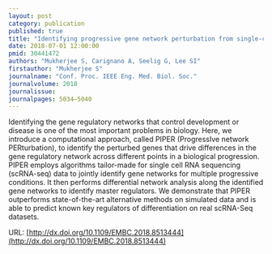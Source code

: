 ```yaml
---
layout: post
category: publication
published: true
title: "Identifying progressive gene network perturbation from single-cell RNA-seq data"
date: 2018-07-01 12:00:00
pmid: 30441472
authors: "Mukherjee S, Carignano A, Seelig G, Lee SI"
firstauthor: "Mukherjee S"
journalname: "Conf. Proc. IEEE Eng. Med. Biol. Soc."
journalvolume: 2018
journalissue: 
journalpages: 5034–5040
---
```


Identifying the gene regulatory networks that control development or disease is one of the most important problems in biology. Here, we introduce a computational approach, called PIPER (ProgressIve network PERturbation), to identify the perturbed genes that drive differences in the gene regulatory network across different points in a biological progression. PIPER employs algorithms tailor-made for single cell RNA sequencing (scRNA-seq) data to jointly identify gene networks for multiple progressive conditions. It then performs differential network analysis along the identified gene networks to identify master regulators. We demonstrate that PIPER outperforms state-of-the-art alternative methods on simulated data and is able to predict known key regulators of differentiation on real scRNA-Seq datasets.

URL: [http://dx.doi.org/10.1109/EMBC.2018.8513444](http://dx.doi.org/10.1109/EMBC.2018.8513444)
